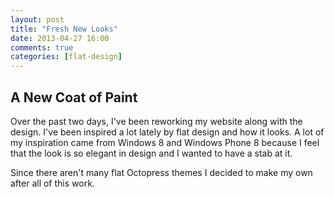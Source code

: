 ```yaml
---
layout: post
title: "Fresh New Looks"
date: 2013-04-27 16:00
comments: true
categories: [flat-design]
---
```


## A New Coat of Paint ##
Over the past two days, I've been reworking my website along with the design. I've been inspired a lot lately by flat design and how it looks. A lot of my inspiration came from Windows 8 and Windows Phone 8 because I feel that the look is so elegant in design and I wanted to have a stab at it. 

Since there aren't many flat Octopress themes I decided to make my own after all of this work.

